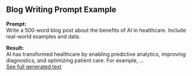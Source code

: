 ## Blog Writing Prompt Example  
**Prompt:**  
Write a 500-word blog post about the benefits of AI in healthcare. Include real-world examples and data.  

**Result:**  
AI has transformed healthcare by enabling predictive analytics, improving diagnostics, and optimizing patient care. For example, …  
[See full generated text](Prompts/Examples/ai_healthcare_blog.md)


